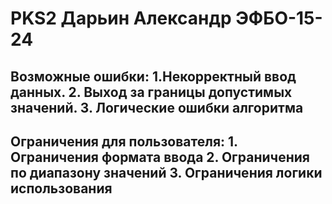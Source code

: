 # PKS2 Дарьин Александр ЭФБО-15-24


## Возможные ошибки: 1.Некорректный ввод данных. 2. Выход за границы допустимых значений. 3. Логические ошибки алгоритма

## Ограничения для пользователя: 1. Ограничения формата ввода  2. Ограничения по диапазону значений   3. Ограничения логики использования
